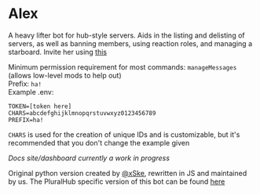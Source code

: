 # Alex
A heavy lifter bot for hub-style servers. Aids in the listing and delisting of servers, as well as banning members, using reaction roles, and managing a starboard. Invite her using [this](https://discordapp.com/api/oauth2/authorize?client_id=547849702465339403&permissions=268561526&scope=bot)

Minimum permission requirement for most commands: `manageMessages` (allows low-level mods to help out)    
Prefix: `ha!`    
Example .env:
```
TOKEN=[token here]
CHARS=abcdefghijklmnopqrstuvwxyz0123456789
PREFIX=ha!
```
`CHARS` is used for the creation of unique IDs and is customizable, but it's recommended that you don't change the example given

*Docs site/dashboard currently a work in progress*

Original python version created by [@xSke](https://github.com/xSke), rewritten in JS and maintained by us. The PluralHub specific version of this bot can be found [here](https://github.com/greys-bots/hubbot)